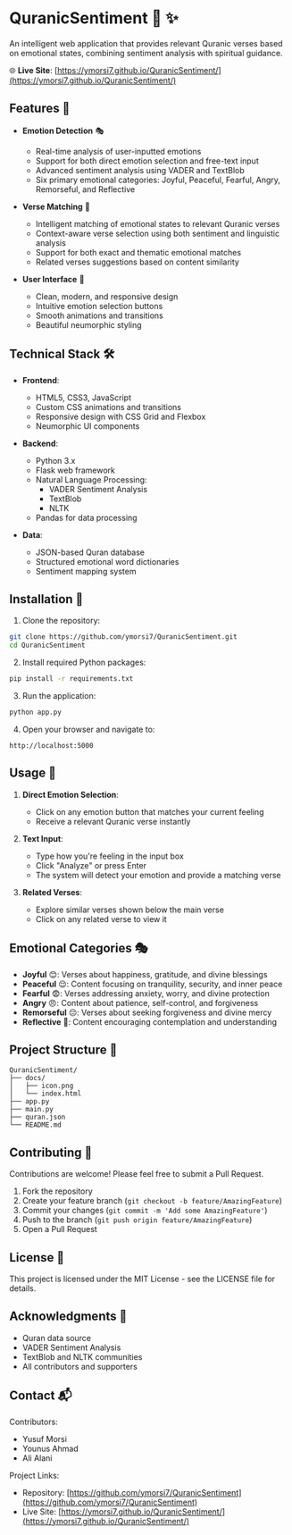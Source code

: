 # QuranicSentiment 🕌 ✨

An intelligent web application that provides relevant Quranic verses based on emotional states, combining sentiment analysis with spiritual guidance.

🌐 **Live Site**: [https://ymorsi7.github.io/QuranicSentiment/](https://ymorsi7.github.io/QuranicSentiment/)

## Features 🌟

- **Emotion Detection** 🎭
  - Real-time analysis of user-inputted emotions
  - Support for both direct emotion selection and free-text input
  - Advanced sentiment analysis using VADER and TextBlob
  - Six primary emotional categories: Joyful, Peaceful, Fearful, Angry, Remorseful, and Reflective

- **Verse Matching** 📖
  - Intelligent matching of emotional states to relevant Quranic verses
  - Context-aware verse selection using both sentiment and linguistic analysis
  - Support for both exact and thematic emotional matches
  - Related verses suggestions based on content similarity

- **User Interface** 💫
  - Clean, modern, and responsive design
  - Intuitive emotion selection buttons
  - Smooth animations and transitions
  - Beautiful neumorphic styling

## Technical Stack 🛠️

- **Frontend**:
  - HTML5, CSS3, JavaScript
  - Custom CSS animations and transitions
  - Responsive design with CSS Grid and Flexbox
  - Neumorphic UI components

- **Backend**:
  - Python 3.x
  - Flask web framework
  - Natural Language Processing:
    - VADER Sentiment Analysis
    - TextBlob
    - NLTK
  - Pandas for data processing

- **Data**:
  - JSON-based Quran database
  - Structured emotional word dictionaries
  - Sentiment mapping system

## Installation 🚀

1. Clone the repository:
```bash
git clone https://github.com/ymorsi7/QuranicSentiment.git
cd QuranicSentiment
```

2. Install required Python packages:
```bash
pip install -r requirements.txt
```

3. Run the application:
```bash
python app.py
```

4. Open your browser and navigate to:
```
http://localhost:5000
```

## Usage 📱

1. **Direct Emotion Selection**:
   - Click on any emotion button that matches your current feeling
   - Receive a relevant Quranic verse instantly

2. **Text Input**:
   - Type how you're feeling in the input box
   - Click "Analyze" or press Enter
   - The system will detect your emotion and provide a matching verse

3. **Related Verses**:
   - Explore similar verses shown below the main verse
   - Click on any related verse to view it

## Emotional Categories 🎭

- **Joyful** 😊: Verses about happiness, gratitude, and divine blessings
- **Peaceful** 😌: Content focusing on tranquility, security, and inner peace
- **Fearful** 😨: Verses addressing anxiety, worry, and divine protection
- **Angry** 😠: Content about patience, self-control, and forgiveness
- **Remorseful** 😔: Verses about seeking forgiveness and divine mercy
- **Reflective** 🤔: Content encouraging contemplation and understanding

## Project Structure 📁

```
QuranicSentiment/
├── docs/
│   ├── icon.png
│   └── index.html
├── app.py
├── main.py
├── quran.json
└── README.md
```

## Contributing 🤝

Contributions are welcome! Please feel free to submit a Pull Request.

1. Fork the repository
2. Create your feature branch (`git checkout -b feature/AmazingFeature`)
3. Commit your changes (`git commit -m 'Add some AmazingFeature'`)
4. Push to the branch (`git push origin feature/AmazingFeature`)
5. Open a Pull Request

## License 📄

This project is licensed under the MIT License - see the LICENSE file for details.

## Acknowledgments 🙏

- Quran data source
- VADER Sentiment Analysis
- TextBlob and NLTK communities
- All contributors and supporters

## Contact 📬

Contributors:
- Yusuf Morsi
- Younus Ahmad
- Ali Alani

Project Links:
- Repository: [https://github.com/ymorsi7/QuranicSentiment](https://github.com/ymorsi7/QuranicSentiment)
- Live Site: [https://ymorsi7.github.io/QuranicSentiment/](https://ymorsi7.github.io/QuranicSentiment/)
